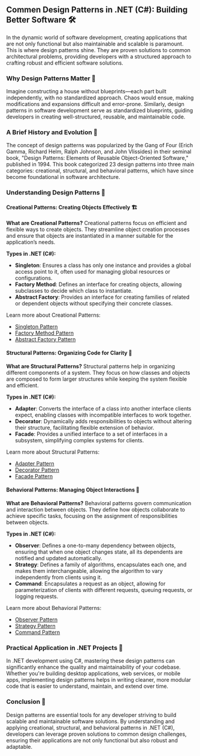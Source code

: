 ## Commen Design Patterns in .NET (C#): Building Better Software 🛠️

In the dynamic world of software development, creating applications that are not only functional but also maintainable and scalable is paramount. This is where design patterns shine. They are proven solutions to common architectural problems, providing developers with a structured approach to crafting robust and efficient software solutions.

### Why Design Patterns Matter 🌟

Imagine constructing a house without blueprints—each part built independently, with no standardized approach. Chaos would ensue, making modifications and expansions difficult and error-prone. Similarly, design patterns in software development serve as standardized blueprints, guiding developers in creating well-structured, reusable, and maintainable code.

### A Brief History and Evolution 📜

The concept of design patterns was popularized by the Gang of Four (Erich Gamma, Richard Helm, Ralph Johnson, and John Vlissides) in their seminal book, "Design Patterns: Elements of Reusable Object-Oriented Software," published in 1994. This book categorized 23 design patterns into three main categories: creational, structural, and behavioral patterns, which have since become foundational in software architecture.

### Understanding Design Patterns 🧩

#### Creational Patterns: Creating Objects Effectively 🏗️

**What are Creational Patterns?**
Creational patterns focus on efficient and flexible ways to create objects. They streamline object creation processes and ensure that objects are instantiated in a manner suitable for the application’s needs.

**Types in .NET (C#):**
- **Singleton**: Ensures a class has only one instance and provides a global access point to it, often used for managing global resources or configurations.
- **Factory Method**: Defines an interface for creating objects, allowing subclasses to decide which class to instantiate.
- **Abstract Factory**: Provides an interface for creating families of related or dependent objects without specifying their concrete classes.

Learn more about Creational Patterns:
- [Singleton Pattern](https://refactoring.guru/design-patterns/singleton)
- [Factory Method Pattern](https://refactoring.guru/design-patterns/factory-method)
- [Abstract Factory Pattern](https://refactoring.guru/design-patterns/abstract-factory)

#### Structural Patterns: Organizing Code for Clarity 🏢

**What are Structural Patterns?**
Structural patterns help in organizing different components of a system. They focus on how classes and objects are composed to form larger structures while keeping the system flexible and efficient.

**Types in .NET (C#):**
- **Adapter**: Converts the interface of a class into another interface clients expect, enabling classes with incompatible interfaces to work together.
- **Decorator**: Dynamically adds responsibilities to objects without altering their structure, facilitating flexible extension of behavior.
- **Facade**: Provides a unified interface to a set of interfaces in a subsystem, simplifying complex systems for clients.

Learn more about Structural Patterns:
- [Adapter Pattern](https://refactoring.guru/design-patterns/adapter)
- [Decorator Pattern](https://refactoring.guru/design-patterns/decorator)
- [Facade Pattern](https://refactoring.guru/design-patterns/facade)

#### Behavioral Patterns: Managing Object Interactions 🔄

**What are Behavioral Patterns?**
Behavioral patterns govern communication and interaction between objects. They define how objects collaborate to achieve specific tasks, focusing on the assignment of responsibilities between objects.

**Types in .NET (C#):**
- **Observer**: Defines a one-to-many dependency between objects, ensuring that when one object changes state, all its dependents are notified and updated automatically.
- **Strategy**: Defines a family of algorithms, encapsulates each one, and makes them interchangeable, allowing the algorithm to vary independently from clients using it.
- **Command**: Encapsulates a request as an object, allowing for parameterization of clients with different requests, queuing requests, or logging requests.

Learn more about Behavioral Patterns:
- [Observer Pattern](https://refactoring.guru/design-patterns/observer)
- [Strategy Pattern](https://refactoring.guru/design-patterns/strategy)
- [Command Pattern](https://refactoring.guru/design-patterns/command)

### Practical Application in .NET Projects 🚀

In .NET development using C#, mastering these design patterns can significantly enhance the quality and maintainability of your codebase. Whether you're building desktop applications, web services, or mobile apps, implementing design patterns helps in writing cleaner, more modular code that is easier to understand, maintain, and extend over time.

### Conclusion 🎯

Design patterns are essential tools for any developer striving to build scalable and maintainable software solutions. By understanding and applying creational, structural, and behavioral patterns in .NET (C#), developers can leverage proven solutions to common design challenges, ensuring their applications are not only functional but also robust and adaptable.